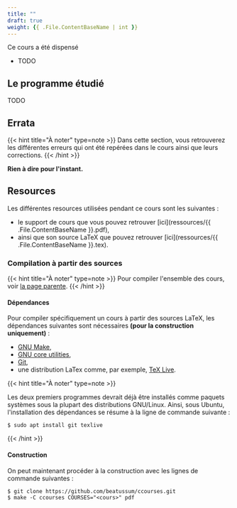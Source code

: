 ```yaml
---
title: ""
draft: true
weight: {{ .File.ContentBaseName | int }}
---
```


Ce cours a été dispensé
- TODO

## Le programme étudié

TODO

## Errata

{{< hint title="À noter" type=note >}}
Dans cette section, vous retrouverez les différentes erreurs qui ont été repérées dans le cours ainsi que leurs corrections.
{{< /hint >}}

**Rien à dire pour l'instant.**

## Resources

Les différentes resources utilisées pendant ce cours sont les suivantes :

- le support de cours que vous pouvez retrouver [ici](ressources/{{ .File.ContentBaseName }}.pdf),
- ainsi que son source LaTeX que pouvez retrouver [ici](ressources/{{ .File.ContentBaseName }}.tex).

### Compilation à partir des sources

{{< hint title="À noter" type=note >}}
Pour compiler l'ensemble des cours, voir [la page parente](..).
{{< /hint >}}

#### Dépendances

Pour compiler spécifiquement un cours à partir des sources LaTeX, les dépendances suivantes sont nécessaires **(pour la construction uniquement)** :

- [GNU Make](https://www.gnu.org/software/make/),
- [GNU core utilities](https://www.gnu.org/software/coreutils/),
- [Git](https://git-scm.com/),
- une distribution LaTex comme, par exemple, [TeX Live](https://www.tug.org/texlive/).

{{< hint title="À noter" type=note >}}

Les deux premiers programmes devrait déjà être installés comme paquets systèmes sous la plupart des distributions GNU/Linux.
Ainsi, sous Ubuntu, l'installation des dépendances se résume à la ligne de commande suivante :

```console
$ sudo apt install git texlive
```

{{< /hint >}}

#### Construction

On peut maintenant procéder à la construction avec les lignes de commande suivantes :

```console
$ git clone https://github.com/beatussum/ccourses.git
$ make -C ccourses COURSES="<cours>" pdf
```
